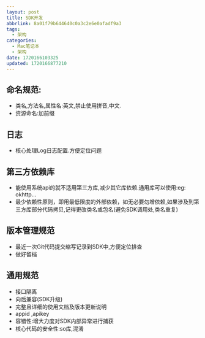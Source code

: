 ```yaml
---
layout: post
title: SDK开发
abbrlink: 8a01f79b644640c0a3c2e6e0afadf9a3
tags:
  - 架构
categories:
  - Mac笔记本
  - 架构
date: 1720166103325
updated: 1720166877210
---
```


## 命名规范:

- 类名,方法名,属性名:英文,禁止使用拼音,中文.
- 资源命名:加前缀

## 日志

- 核心处理Log日志配置.方便定位问题

## 第三方依赖库

- 能使用系统api的就不适用第三方库,减少其它库依赖.通用库可以使用:eg: okhttp...
- 最少依赖性原则，即用最低限度的外部依赖，如无必要勿增依赖,如果涉及到第三方库部分代码拷贝,记得更改类名或包名(避免SDK调用处,类名重复)

## 版本管理规范

- 最近一次Git代码提交缩写记录到SDK中,方便定位排查
- 做好留档

## 通用规范

- 接口隔离
- 向后兼容(SDK升级)
- 完整且详细的使用文档及版本更新说明
- appid ,apikey
- 容错性:增大力度对SDK内部异常进行捕获
- 核心代码的安全性:so库,混淆
